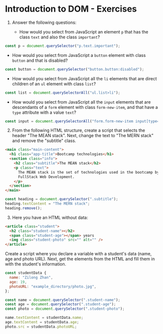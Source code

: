 # Introduction to DOM - Exercises

1. Answer the following questions:

   - How would you select from JavaScript an element `p` that has the class `text` and also the class `important`?
  ```javaScript
  const p = document.querySelector("p.text.important");
  ```
   - How would you select from JavaScript a `button` element with class `button` and that is disabled?
  ```javaScript
  const button = document.querySelector("button.button:disabled");
  ```
   - How would you select from JavaScript all the `li` elements that are direct children of an `ul` element with class `list`?
  ```javaScript
  const list = document.querySelectorAll("ul.list>li");
  ```
   - How would you select from JavaScript all the `input` elements that are descendants of a `form` element with class `form-new-item`, and that have a `type` attribute with a value `text`?
  ```javaScript
  const input = document.querySelectorAll("form.form-new-item input[type="text"]");
  ```

2. From the following HTML structure, create a script that selects the header "The MEAN stack". Next, change the text to "The MERN stack" and remove the "subtitle" class.

```html
<main class="main-content">
  <h1 class="app-title">Bootcamp technologies</h1>
  <section class="info">
    <h2 class="subtitle">The MEAN stack</h2>
    <p class="text">
      The MEAN stack is the set of technologies used in the bootcamp by
      FullStack Web Development.
    </p>
  </section>
</main>
```

```javaScript
const heading = document.querySelector(".subtitle");
heading.textContent = "The MERN stack";
heading.remove();
```

3. Here you have an HTML without data:

```html
<article class="student">
  <h2 class="student-name"></h2>
  <span class="student-age"></span> years
  <img class="student-photo" src="" alt="" />
</article>
```

Create a script where you declare a variable with a student's data
(name, age and photo URL). Next, get the elements from the HTML
and fill them in with the student's information.

```javaScript
const studentData {
  name: "Zilong Zhan",
  age: 19,
  photoURL: "example_directory/photo.jpg",
};

const name = document.querySelector(".student-name");
const age = document.querySelector(".student-age");
const photo = document.querySelector(".student-photo");

name.textContent = studentData.name;
age.textContent = studentData.age;
photo.src = studentData.photoURL;
```

